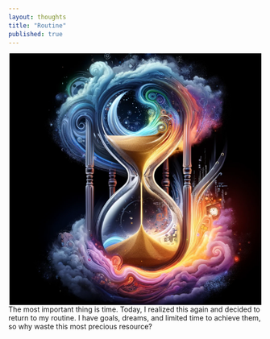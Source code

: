 ```yaml
---
layout: thoughts
title: "Routine"
published: true
---
```


<img src="/images/visual_thoughts/routine_v2.png" alt="routine_v2" style="display: block; margin: 0 auto; height: 500px;" />
The most important thing is time. Today, I realized this again and decided to return to my routine. I have goals, dreams, and limited time to achieve them, so why waste this most precious resource?